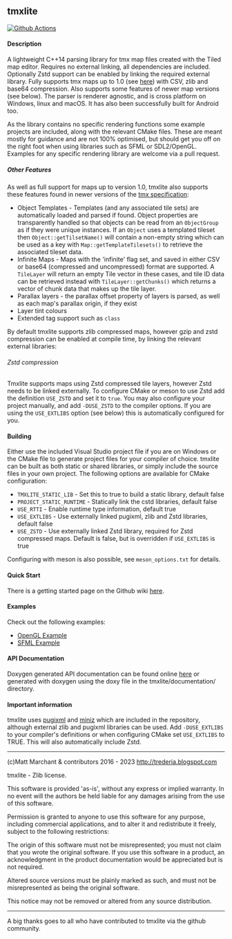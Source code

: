 tmxlite
-------

[![Github Actions](https://github.com/fallahn/tmxlite/actions/workflows/cmake.yml/badge.svg)](https://github.com/fallahn/tmxlite/actions)

#### Description
A lightweight C++14 parsing library for tmx map files created with the Tiled map editor. Requires no external linking, all dependencies are included. Optionally Zstd support can be enabled by linking the required external library. Fully supports tmx maps up to 1.0 (see [here](https://doc.mapeditor.org/en/stable/reference/tmx-changelog/#tiled-1-0)) with CSV, zlib and base64 compression. Also supports some features of newer map versions (see below). The parser is renderer agnostic, and is cross platform on Windows, linux and macOS. It has also been successfully built for Android too.

As the library contains no specific rendering functions some example projects are included, along with the relevant CMake files. These are meant mostly for guidance and are not 100% optimised, but should get you off on the right foot when using libraries such as SFML or SDL2/OpenGL. Examples for any specific rendering library are welcome via a pull request.

##### Other Features
As well as full support for maps up to version 1.0, tmxlite also supports these features found in newer versions of the [tmx specification](https://doc.mapeditor.org/en/stable/reference/tmx-changelog/#tiled-1-0):

* Object Templates - Templates (and any associated tile sets) are automatically loaded and parsed if found. Object properties are transparently handled so that objects can be read from an `ObjectGroup` as if they were unique instances. If an `Object` uses a templated tileset then `Object::getTilsetName()` will contain a non-empty string which can be used as a key with `Map::getTemplateTilesets()` to retrieve the associated tileset data.
* Infinite Maps - Maps with the 'infinite' flag set, and saved in either CSV or base64 (compressed and uncompressed) format are supported. A `TileLayer` will return an empty Tile vector in these cases, and tile ID data can be retrieved instead with `TileLayer::getChunks()` which returns a vector of chunk data that makes up the tile layer.
* Parallax layers - the parallax offset property of layers is parsed, as well as each map's parallax origin, if they exist
* Layer tint colours
* Extended tag support such as `class`

By default tmxlite supports zlib compressed maps, however gzip and zstd compression can be enabled at compile time, by linking the relevant external libraries:

###### Zstd compression
Tmxlite supports maps using Zstd compressed tile layers, however Zstd needs to be linked externally. To configure CMake or meson to use Zstd add the definition `USE_ZSTD` and set it to `true`. You may also configure your project manually, and add `-DUSE_ZSTD` to the compiler options. If you are using the `USE_EXTLIBS` option (see below) this is automatically configured for you.

#### Building
Either use the included Visual Studio project file if you are on Windows or the CMake file to generate project files for your compiler of choice. tmxlite can be built as both static or shared libraries, or simply include the source files in your own project. The following options are available for CMake configuration:

 * `TMXLITE_STATIC_LIB` - Set this to true to build a static library, default false
 * `PROJECT_STATIC_RUNTIME` - Statically link the cstd libraries, default false
 * `USE_RTTI` - Enable runtime type information, default true
 * `USE_EXTLIBS` - Use externally linked pugixml, zlib and Zstd libraries, default false
 * `USE_ZSTD` - Use externally linked Zstd library, required for Zstd compressed maps. Default is false, but is overridden if `USE_EXTLIBS` is true

Configuring with meson is also possible, see `meson_options.txt` for details.

#### Quick Start
There is a getting started page on the Github wiki [here](https://github.com/fallahn/tmxlite/wiki/Quick-Start).

#### Examples
Check out the following examples:
* [OpenGL Example](https://github.com/fallahn/tmxlite/tree/master/OpenGLExample)
* [SFML Example](https://github.com/fallahn/tmxlite/tree/master/SFMLExample)

#### API Documentation
Doxygen generated API documentation can be found online [here](https://codedocs.xyz/fallahn/tmxlite/) or generated with doxygen
using the doxy file in the tmxlite/documentation/ directory.

#### Important information 
tmxlite uses [pugixml](https://pugixml.org/) and [miniz](https://github.com/richgel999/miniz) which are included in the repository, although external zlib and pugixml libraries can be used. Add `-DUSE_EXTLIBS` to your compiler's definitions or when configuring CMake set `USE_EXTLIBS` to TRUE. This will also automatically include Zstd.

***

(c)Matt Marchant & contributors 2016 - 2023
http://trederia.blogspot.com

tmxlite - Zlib license.

This software is provided 'as-is', without any express or
implied warranty. In no event will the authors be held
liable for any damages arising from the use of this software.

Permission is granted to anyone to use this software for any purpose,
including commercial applications, and to alter it and redistribute
it freely, subject to the following restrictions:

The origin of this software must not be misrepresented;
you must not claim that you wrote the original software.
If you use this software in a product, an acknowledgment
in the product documentation would be appreciated but
is not required.

Altered source versions must be plainly marked as such,
and must not be misrepresented as being the original software.

This notice may not be removed or altered from any
source distribution.
***

A big thanks goes to all who have contributed to tmxlite via the github community.
